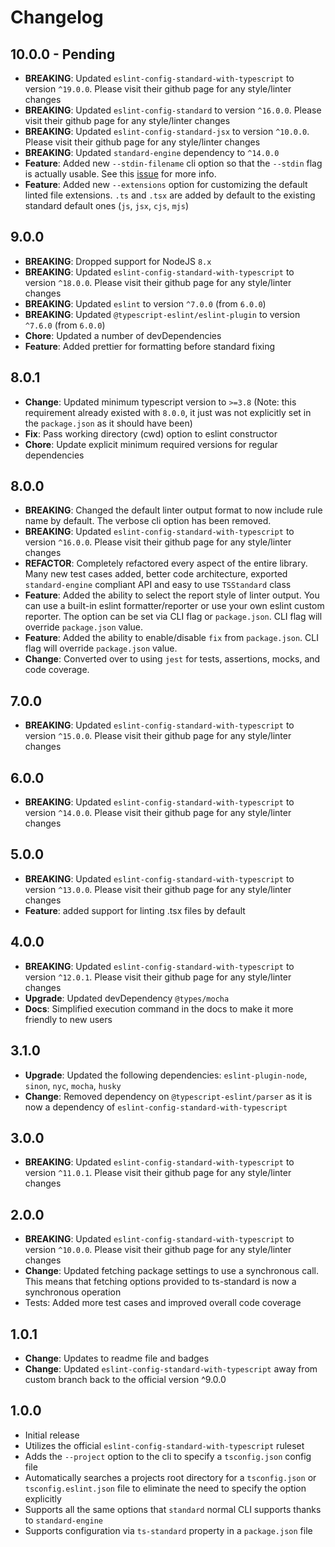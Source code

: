 # Changelog

## 10.0.0 - Pending

- **BREAKING**: Updated `eslint-config-standard-with-typescript` to version `^19.0.0`. Please visit
their github page for any style/linter changes
- **BREAKING**: Updated `eslint-config-standard` to version `^16.0.0`. Please visit
their github page for any style/linter changes
- **BREAKING**: Updated `eslint-config-standard-jsx` to version `^10.0.0`. Please visit
their github page for any style/linter changes
- **BREAKING**: Updated `standard-engine` dependency to `^14.0.0`
- **Feature**: Added new `--stdin-filename` cli option so that the `--stdin` flag is actually usable.
See this [issue](https://github.com/typescript-eslint/typescript-eslint/issues/885) for more info.
- **Feature**: Added new `--extensions` option for customizing the default linted file extensions.
`.ts` and `.tsx` are added by default to the existing standard default ones (`js`, `jsx`, `cjs`, `mjs`)

## 9.0.0

- **BREAKING**: Dropped support for NodeJS `8.x`
- **BREAKING**: Updated `eslint-config-standard-with-typescript` to version `^18.0.0`. Please visit
their github page for any style/linter changes
- **BREAKING**: Updated `eslint` to version `^7.0.0` (from `6.0.0`)
- **BREAKING**: Updated `@typescript-eslint/eslint-plugin` to version `^7.6.0` (from `6.0.0`)
- **Chore**: Updated a number of devDependencies
- **Feature**: Added prettier for formatting before standard fixing

## 8.0.1

- **Change**: Updated minimum typescript version to `>=3.8` (Note: this requirement already existed
with `8.0.0`, it just was not explicitly set in the `package.json` as it should have been)
- **Fix**: Pass working directory (cwd) option to eslint constructor
- **Chore**: Update explicit minimum required versions for regular dependencies

## 8.0.0

- **BREAKING**: Changed the default linter output format to now include rule name by default. The
verbose cli option has been removed.
- **BREAKING**: Updated `eslint-config-standard-with-typescript` to version `^16.0.0`. Please visit
their github page for any style/linter changes
- **REFACTOR**: Completely refactored every aspect of the entire library. Many new test cases added,
better code architecture, exported `standard-engine` compliant API and easy to use `TSStandard` class
- **Feature**: Added the ability to select the report style of linter output. You can use a
built-in eslint formatter/reporter or use your own eslint custom reporter. The option can be set via
CLI flag or `package.json`. CLI flag will override `package.json` value.
- **Feature**: Added the ability to enable/disable `fix` from `package.json`. CLI flag
will override `package.json` value.
- **Change**: Converted over to using `jest` for tests, assertions, mocks, and code coverage.

## 7.0.0

- **BREAKING**: Updated `eslint-config-standard-with-typescript` to version `^15.0.0`. Please visit
their github page for any style/linter changes

## 6.0.0

- **BREAKING**: Updated `eslint-config-standard-with-typescript` to version `^14.0.0`. Please visit
their github page for any style/linter changes

## 5.0.0

- **BREAKING**: Updated `eslint-config-standard-with-typescript` to version `^13.0.0`. Please visit
their github page for any style/linter changes
- **Feature**: added support for linting .tsx files by default

## 4.0.0

- **BREAKING**: Updated `eslint-config-standard-with-typescript` to version `^12.0.1`. Please visit
their github page for any style/linter changes
- **Upgrade**: Updated devDependency `@types/mocha`
- **Docs**: Simplified execution command in the docs to make it more friendly to new users

## 3.1.0

- **Upgrade**: Updated the following dependencies: `eslint-plugin-node`, `sinon`, `nyc`, `mocha`, `husky`
- **Change**: Removed dependency on `@typescript-eslint/parser` as it is now a dependency of
`eslint-config-standard-with-typescript`

## 3.0.0

- **BREAKING**: Updated `eslint-config-standard-with-typescript` to version `^11.0.1`. Please visit
their github page for any style/linter changes

## 2.0.0

- **BREAKING**: Updated `eslint-config-standard-with-typescript` to version `^10.0.0`. Please visit
their github page for any style/linter changes
- **Change**: Updated fetching package settings to use a synchronous call. This means that fetching
options provided to ts-standard is now a synchronous operation
- Tests: Added more test cases and improved overall code coverage

## 1.0.1

- **Change**: Updates to readme file and badges
- **Change**: Updated `eslint-config-standard-with-typescript` away from custom branch back to the
official version ^9.0.0

## 1.0.0

- Initial release
- Utilizes the official `eslint-config-standard-with-typescript` ruleset
- Adds the `--project` option to the cli to specify a `tsconfig.json` config file
- Automatically searches a projects root directory for a `tsconfig.json` or `tsconfig.eslint.json` file to
eliminate the need to specify the option explicitly
- Supports all the same options that `standard` normal CLI supports thanks to `standard-engine`
- Supports configuration via `ts-standard` property in a `package.json` file
